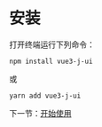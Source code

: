 # 安装

打开终端运行下列命令：

```
npm install vue3-j-ui
```

或

```
yarn add vue3-j-ui
```

下一节：[开始使用](#/doc/get-started)